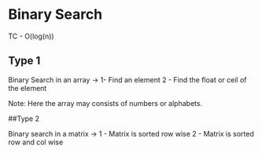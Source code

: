 # Binary Search

TC - O(log(n))

## Type 1
Binary Search in an array -> 1- Find an element
                             2 - Find the float or ceil of the element
                             
Note: Here the array may consists of numbers or alphabets.

##Type 2

Binary search in a matrix -> 1 - Matrix is sorted row wise
                             2 - Matrix is sorted row and col wise
 
  
